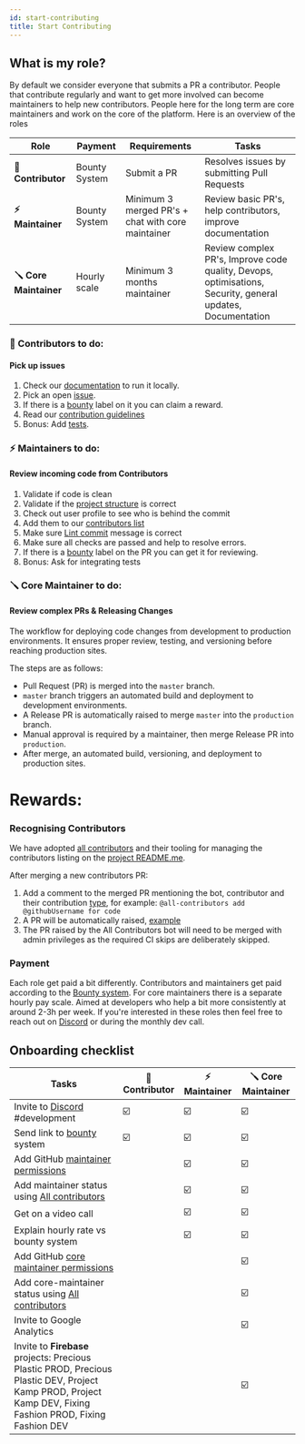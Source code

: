```yaml
---
id: start-contributing
title: Start Contributing
---
```


## What is my role?

By default we consider everyone that submits a PR a contributor. People that contribute regularly and want to get more involved can become maintainers to help new contributors. People here for the long term are core maintainers and work on the core of the platform. Here is an overview of the roles

| Role                  | Payment       | Requirements                                      | Tasks                                                                                                      |
| --------------------- | ------------- | ------------------------------------------------- | ---------------------------------------------------------------------------------------------------------- |
| **🤙 Contributor**    | Bounty System | Submit a PR                                       | Resolves issues by submitting Pull Requests                                                                |
| **⚡️ Maintainer**    | Bounty System | Minimum 3 merged PR's + chat with core maintainer | Review basic PR's, help contributors, improve documentation                                                |
| **🪛 Core Maintainer** | Hourly scale  | Minimum 3 months maintainer                       | Review complex PR's, Improve code quality, Devops, optimisations, Security, general updates, Documentation |

### 🤙 Contributors to do:

#### Pick up issues

1. Check our [documentation](/) to run it locally.
2. Pick an open [issue](https://github.com/ONEARMY/community-platform/issues).
3. If there is a [bounty](/Contributing/bounties) label on it you can claim a reward.
4. Read our [contribution guidelines](https://github.com/ONEARMY/community-platform/blob/master/CONTRIBUTING.md)
5. Bonus: Add [tests](/Testing/end-to-end).

### ⚡️ Maintainers to do:

#### Review incoming code from Contributors

1. Validate if code is clean
2. Validate if the [project structure](https://github.com/ONEARMY/community-platform/blob/master/CONTRIBUTING.md#--project-structure) is correct
3. Check out user profile to see who is behind the commit
4. Add them to our [contributors list](#recognising-contributors)
5. Make sure [Lint commit](https://github.com/ONEARMY/community-platform/blob/master/CONTRIBUTING.md#--commit-style-guide) message is correct
6. Make sure all checks are passed and help to resolve errors.
7. If there is a [bounty](/Contributing/bounties) label on the PR you can get it for reviewing.
8. Bonus: Ask for integrating tests

### 🪛 Core Maintainer to do:

#### Review complex PRs & Releasing Changes

The workflow for deploying code changes from development to production environments. It ensures proper review, testing, and versioning before reaching production sites.

The steps are as follows:

- Pull Request (PR) is merged into the `master` branch.
- `master` branch triggers an automated build and deployment to development environments.
- A Release PR is automatically raised to merge `master` into the `production` branch.
- Manual approval is required by a maintainer, then merge Release PR into `production`.
- After merge, an automated build, versioning, and deployment to production sites.

# Rewards:

### Recognising Contributors

We have adopted [all contributors](https://allcontributors.org/) and their tooling for managing the contributors listing on the [project README.me](https://github.com/ONEARMY/community-platform/blob/master/README.md).

After merging a new contributors PR:

1. Add a comment to the merged PR mentioning the bot, contributor and their contribution [type](https://allcontributors.org/docs/en/emoji-key), for example: `@all-contributors add @githubUsername for code`
2. A PR will be automatically raised, [example](https://github.com/ONEARMY/community-platform/pull/1952)
3. The PR raised by the All Contributors bot will need to be merged with admin privileges as the required CI skips are deliberately skipped.

### Payment

Each role get paid a bit differently. Contributors and maintainers get paid according to the [Bounty system](/Contributing/bounties). For core maintainers there is a separate hourly pay scale. Aimed at developers who help a bit more consistently at around 2-3h per week. If you're interested in these roles then feel free to reach out on [Discord](https://discord.gg/gJ7Yyk4) or during the monthly dev call.

## Onboarding checklist

| Tasks                                                                                                                                                      | 🤙 Contributor | ⚡️ Maintainer | 🪛 Core Maintainer |
| ---------------------------------------------------------------------------------------------------------------------------------------------------------- | -------------- | -------------- | ----------------- |
| Invite to [Discord](https://discord.gg/gJ7Yyk4) #development                                                                                               | ☑️             | ☑️             | ☑️                |
| Send link to [bounty](/Contributing/bounties) system                                                                                                       | ☑️             | ☑️             | ☑️                |
| Add GitHub [maintainer permissions](https://github.com/ONEARMY/community-platform/settings/access)                                                         |                | ☑️             | ☑️                |
| Add maintainer status using [All contributors ](#recognising-contributors)                                                                                 |                | ☑️             | ☑️                |
| Get on a video call                                                                                                                                        |                | ☑️             | ☑️                |
| Explain hourly rate vs bounty system                                                                                                                       |                | ☑️             | ☑️                |
| Add GitHub [core maintainer permissions](https://github.com/ONEARMY/community-platform/settings/access)                                                    |                |                | ☑️                |
| Add core-maintainer status using [All contributors ](#recognising-contributors)                                                                            |                |                | ☑️                |
| Invite to Google Analytics                                                                                                                                 |                |                | ☑️                |
| Invite to **Firebase** projects: Precious Plastic PROD, Precious Plastic DEV, Project Kamp PROD, Project Kamp DEV, Fixing Fashion PROD, Fixing Fashion DEV |                |                | ☑️                |

